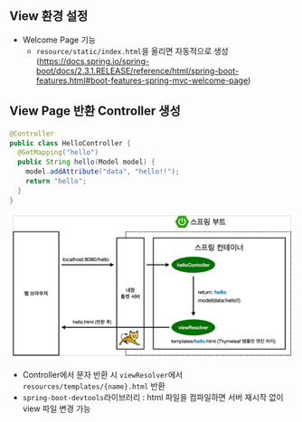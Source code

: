 ## View 환경 설정
- Welcome Page 기능
  - `resource/static/index.html`을 올리면 자동적으로 생성  
  (https://docs.spring.io/spring-boot/docs/2.3.1.RELEASE/reference/html/spring-boot-features.html#boot-features-spring-mvc-welcome-page)

## View Page 반환 Controller 생성
```java
@Controller
public class HelloController {
  @GetMapping("hello")
  public String hello(Model model) {
    model.addAttribute("data", "hello!!");
    return "hello";
  }
}
```
![img.png](../image/spring_view_page_operating.png)
- Controller에서 문자 반환 시 `viewResolver`에서 `resources/templates/{name}.html` 반환
- `spring-boot-devtools`라이브러리 : html 파일을 컴파일하면 서버 재시작 없이 view 파일 변경 가능 

